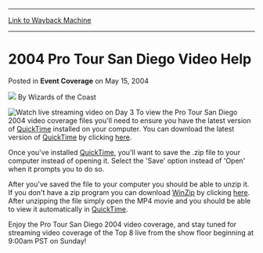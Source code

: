 
---
[Link to Wayback Machine](https://web.archive.org/web/20220117092606/https://magic.wizards.com/en/articles/archive/event-coverage/2004-pro-tour-san-diego-video-help-2004-05-15)

[_metadata_:author]:- "Wizards of the Coast"
[_metadata_:description]:- "To view the Pro Tour San Diego 2004 video coverage files you'll need to ensure you have the latest version of QuickTime installed on your computer. You can download the latest version of QuickTime by clicking here.Once you've installed QuickTime, you'll want to save the .zip file to your computer instead of opening it. Select the 'Save' option instead of 'Open' when it prompts"
[_metadata_:generator]:- "Drupal 7 (http://drupal.org)"
[_metadata_:node]:- "547456"
[_metadata_:publish_date]:- "2004-05-15"
[_metadata_:source]:- "div-main-content"
[_metadata_:title]:- "2004 Pro Tour San Diego Video Help"
[_metadata_:wayback_capture_timestamp]:- "2022-01-17 09:26:06"
[_metadata_:wayback_raw_url]:- "https://web.archive.org/web/20220117092606id_/https://magic.wizards.com/en/articles/archive/event-coverage/2004-pro-tour-san-diego-video-help-2004-05-15"
[_metadata_:wayback_url]:- "https://magic.wizards.com/en/articles/archive/event-coverage/2004-pro-tour-san-diego-video-help-2004-05-15"
---


2004 Pro Tour San Diego Video Help
==================================



 Posted in **Event Coverage**
 on May 15, 2004 






![](https://media.magic.wizards.com/styles/auth_small/public/images/person/wizards_author.jpg)
By Wizards of the Coast











![Watch live streaming video on Day 3](https://media.magic.wizards.com/image_legacy_migration/sideboard/images/ptsd04/vhelp.jpg) To view the Pro Tour San Diego 2004 video coverage files you'll need to ensure you have the latest version of [QuickTime](http://www.quicktime.com) installed on your computer. You can download the latest version of [QuickTime](http://www.quicktime.com) by clicking [here](http://www.quicktime.com).

Once you've installed [QuickTime](http://www.quicktime.com), you'll want to save the .zip file to your computer instead of opening it. Select the 'Save' option instead of 'Open' when it prompts you to do so. 

After you've saved the file to your computer you should be able to unzip it. If you don't have a zip program you can download [WinZip](http://www.winzip.com) by clicking [here](http://www.winzip.com). After unzipping the file simply open the MP4 movie and you should be able to view it automatically in [QuickTime](http://www.quicktime.com).

Enjoy the Pro Tour San Diego 2004 video coverage, and stay tuned for streaming video coverage of the Top 8 live from the show floor beginning at 9:00am PST on Sunday!







